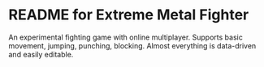 # README for Extreme Metal Fighter

An experimental fighting game with online multiplayer. Supports basic movement, jumping, punching, blocking. Almost everything is data-driven and easily editable. 
